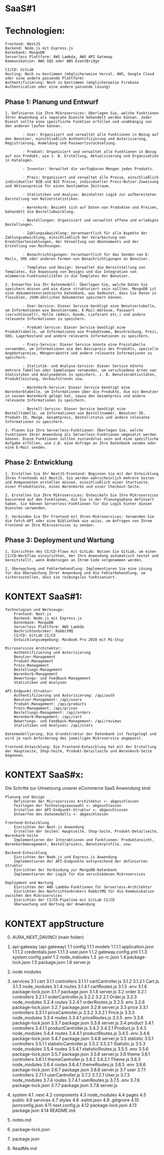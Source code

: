 # SaaS#1

# Technologien:

    Frontend: NextJS
    Backend: Node.js mit Express.js
    Datenbank: MongoDB
    Serverless Plattform: AWS Lambda, AWS API Gateway
    Kommunikation: AWS SQS oder AWS EventBridge
    
    CI/CD: GitLab
    Hosting: Noch zu bestimmen (möglicherweise Vercel, AWS, Google Cloud oder eine andere passende Plattform)
    Authentifizierung: Noch zu bestimmen (möglicherweise Firebase Authentication oder eine andere passende Lösung)

## Phase 1: Planung und Entwurf

    1. Definieren Sie Ihre Mikroservices: Überlegen Sie, welche Funktionen Ihrer Anwendung als separate Dienste behandelt werden können. Jeder Dienst sollte eine spezifische Funktion erfüllen und unabhängig von den anderen laufen können.

            - User: Organisiert und verwaltet alle Funktionen in Bezug auf den Benutzer, einschließlich Authentifizierung und Autorisierung, Registrierung, Anmeldung und Passwortzurücksetzung.

            - Produkt: Organisiert und verwaltet alle Funktionen in Bezug auf ein Produkt, wie z. B. Erstellung, Aktualisierung und Organisation in Katalogen.

            - Inventar: Verwaltet die verfügbaren Mengen jedes Produkts.

            - Preis: Organisiert und verwaltet alle Preise, einschließlich individueller B2B und B2C Preise, individueller Preis-Nutzer-Zuweisung und Aktionspreise für einen bestimmten Zeitraum.

            - Statistiken und Analyse: Beinhaltet Logik zur aufbereiteten Darstellung von Nutzerstatistiken.

            - Warenkorb: Bezieht sich auf Daten von Produkten und Preisen, behandelt die Bestellabwicklung.

            - Bestellungen: Organisiert und verwaltet offene und erledigte Bestellungen.

            - Zahlungsabwicklung: Verantwortlich für alle Aspekte der Zahlungsabwicklung, einschließlich der Verarbeitung von Kreditkartenzahlungen, der Verwaltung von Abonnements und der Erstellung von Rechnungen.

            - Benachrichtigungen: Verantwortlich für das Senden von E-Mails, SMS oder anderen Formen von Benachrichtigungen an Benutzer.

            - Templates und Design: Verwaltet die Bereitstellung von Templates, die Anpassung von Designs und die Integration von eCommerce-Funktionalitäten in die Templates der Benutzer.

    2. Entwerfen Sie Ihr Datenmodell: Überlegen Sie, welche Daten Sie speichern müssen und wie diese strukturiert sein sollten. MongoDB ist eine dokumentenorientierte Datenbank, was bedeutet, dass Sie Daten in flexiblen, JSON-ähnlichen Dokumenten speichern können.

            - User-Service: Dieser Service benötigt eine Benutzertabelle, um Informationen wie Benutzername, E-Mail-Adresse, Passwort (verschlüsselt), Rolle (Admin, Kunde, Lieferant etc.) und andere relevante Informationen zu speichern.

            - Produkt-Service: Dieser Service benötigt eine Produkttabelle, um Informationen wie Produktname, Beschreibung, Preis, SKU, Lagerbestand und andere relevante Informationen zu speichern.

            - Preis-Service: Dieser Service könnte eine Preistabelle verwenden, um Informationen wie den Basispreis des Produkts, spezielle Angebotspreise, Mengenrabatte und andere relevante Informationen zu speichern.

            - Statistik- und Analyse-Service: Dieser Service könnte mehrere Tabellen oder Sammlungen verwenden, um verschiedene Arten von Statistiken und Analysedaten zu speichern, z. B. Benutzeraktivitäten, Produktleistung, Verkaufstrends usw.

            - Warenkorb-Service: Dieser Service benötigt eine Warenkorbtabelle, um Informationen über die Produkte, die ein Benutzer in seinen Warenkorb gelegt hat, sowie den Gesamtpreis und andere relevante Informationen zu speichern.

            - Bestell-Service: Dieser Service benötigt eine Bestelltabelle, um Informationen wie Bestellnummer, Benutzer-ID, Produkt-ID, Menge, Gesamtpreis, Bestellstatus und andere relevante Informationen zu speichern.
            
    3. Planen Sie Ihre Serverless-Funktionen: Überlegen Sie, welche Funktionen Ihrer Anwendung als Serverless-Funktionen umgesetzt werden können. Diese Funktionen sollten zustandslos sein und eine spezifische Aufgabe erfüllen, wie z.B. eine Anfrage an Ihre Datenbank senden oder eine E-Mail senden.

## Phase 2: Entwicklung

    1. Erstellen Sie Ihr NextJS-Frontend: Beginnen Sie mit der Entwicklung Ihres Frontends mit NextJS. Sie werden wahrscheinlich mehrere Seiten und Komponenten erstellen müssen, einschließlich einer Startseite, einer Produktseite, eines Warenkorbs und einer Checkout-Seite.

    2. Erstellen Sie Ihre Mikroservices: Entwickeln Sie Ihre Mikroservices basierend auf den Funktionen, die Sie in der Planungsphase definiert haben. Sie können Serverless-Funktionen für die Logik hinter diesen Diensten verwenden.

    3. Verbinden Sie Ihr Frontend mit Ihren Mikroservices: Verwenden Sie die Fetch-API oder eine Bibliothek wie axios, um Anfragen von Ihrem Frontend an Ihre Mikroservices zu senden.

## Phase 3: Deployment und Wartung

    1. Einrichten des CI/CD-Flows mit GitLab: Nutzen Sie GitLab, um einen CI/CD-Workflow einzurichten, der Ihre Anwendung automatisch testet und bereitstellt, wenn Änderungen an Ihrem Code vorgenommen werden.

    2. Überwachung und Fehlerbehandlung: Implementieren Sie eine Lösung für die Überwachung Ihrer Anwendung und die Fehlerbehandlung, um sicherzustellen, dass sie reibungslos funktioniert.




# KONTEXT SaaS#1:

    Technologien und Werkzeuge:
        Frontend: Next.js
        Backend: Node.js mit Express.js
        Datenbank: MongoDB
        Serverless Plattform: AWS Lambda
        Nachrichtenbroker: RabbitMQ
        CI/CD: GitLab CI/CD
        Entwicklungsumgebung: MacBook Pro 2020 mit M1-Chip

    Microservices Architektur:
        Authentifizierung und Autorisierung
        Benutzer-Management
        Produkt-Management
        Preis-Management
        Bestellungs-Management
        Warenkorb-Management
        Bewertungs- und Feedback-Management
        Statistiken und Analysen

    API-Endpunkt-Struktur:
        Authentifizierung und Autorisierung: /api/auth
        Benutzer-Management: /api/users
        Produkt-Management: /api/products
        Preis-Management: /api/prices
        Bestellungs-Management: /api/orders
        Warenkorb-Management: /api/cart
        Bewertungs- und Feedback-Management: /api/reviews
        Statistiken und Analysen: /api/stats

    Datenmodellierung: Die Grundstruktur der Datenbank ist festgelegt und wird je nach Anforderung des jeweiligen Mikroservice angepasst.

    Frontend-Entwicklung: Die Frontend-Entwicklung hat mit der Erstellung der Hauptseite, Shop-Seite, Produkt-Detailseite und Warenkorb-Seite begonnen.

# KONTEXT SaaS#x:

Die Schritte zur Umsetzung unserer eCommerce SaaS Anwendung sind:

    Planung und Design
        Definieren der Microservices Architektur <- abgeschlossen
        Festlegen der Technologieauswahl <- abgeschlossen
        Erstellen der API-Endpunkt-Struktur <- abgeschlossen
        Entwerfen des Datenmodells <- abgeschlossen

    Frontend-Entwicklung
        Einrichten der Next.js Anwendung
        Erstellen der Seiten: Hauptseite, Shop-Seite, Produkt-Detailseite, Warenkorb-Seite
        Implementieren der Interaktionen und Funktionen: Produktansicht, Warenkorbmanagement, Bestellprozess, Benutzerprofile, usw.

    Backend-Entwicklung
        Einrichten der Node.js und Express.js Anwendung
        Implementieren der API-Endpunkte entsprechend der definierten Struktur
        Einrichten der Verbindung zur MongoDB-Datenbank
        Implementieren der Logik für die verschiedenen Mikroservices

    Deployment und Wartung
        Einrichten der AWS Lambda-Funktionen für Serverless-Architektur
        Einrichten des Nachrichtenbrokers RabbitMQ für die Kommunikation zwischen den Mikroservices
        Einrichten der CI/CD-Pipeline mit GitLab CI/CD
        Überwachung und Wartung der Anwendung


# KONTEXT appStructure

0.  AURA_NEXT_DAVINCI (main folder)
1.  api-gateway (api gateway)
    1.1 config
        1.1.1 models
            1.1.1.1 application.json
            1.1.1.2 credentials.json
            1.1.1.3 user.json
        1.1.2 gateway.config.yml
        1.1.3 system.config.yaml
    1.2 node_mdoules
    1.3 .yo-rc.json
    1.4 package-lock.json
    1.5 package.json
    1.6 server.js
2.  node modules
3. services
    3.1 cart
        3.1.1 controllers
            3.1.1.1 cartCantroller.js
        3.1.2
            3.1.2.1 Cart.js
        3.1.3 node_modules
        3.1.4 routes
            3.1.4.1 cartRoutes.js
        3.1.5 .env
        3.1.6 package-lock.json
        3.1.7 package.json
        3.1.8 server.js
    3.2 order
        3.2.1 controllers
            3.2.1.1 orderCantroller.js
        3.2.2
            3.2.2.1 Order.js
        3.2.3 node_modules
        3.2.4 routes
            3.2.4.1 orderRoutes.js
        3.2.5 .env
        3.2.6 package-lock.json
        3.2.7 package.json
        3.2.8 server.js
    3.3 price
        3.3.1 controllers
            3.3.1.1 priceCantroller.js
        3.3.2
            3.3.2.1 Price.js
        3.3.3 node_modules
        3.3.4 routes
            3.3.4.1 priceRoutes.js
        3.3.5 .env
        3.3.6 package-lock.json
        3.3.7 package.json
        3.3.8 server.js
    3.4 product
        3.4.1 controllers
            3.4.1.1 productCantroller.js
        3.4.2
            3.4.2.1 Product.js
        3.4.3 node_modules
        3.4.4 routes
            3.4.4.1 productRoutes.js
        3.4.5 .env
        3.4.6 package-lock.json
        3.4.7 package.json
        3.4.8 server.js
    3.5 statistic
        3.5.1 controllers
            3.5.1.1 statisticCantroller.js
        3.5.2
            3.5.2.1 Statistic.js
        3.5.3 node_modules
        3.5.4 routes
            3.5.4.1 statisticRoutes.js
        3.5.5 .env
        3.5.6 package-lock.json
        3.5.7 package.json
        3.5.8 server.js
    3.6 theme
        3.6.1 controllers
            3.6.1.1 themeCantroller.js
        3.6.2
            3.6.2.1 Theme.js
        3.6.3 node_modules
        3.6.4 routes
            3.6.4.1 themeRoutes.js
        3.6.5 .env
        3.6.6 package-lock.json
        3.6.7 package.json
        3.6.8 server.js
    3.7 user
        3.7.1 controllers
            3.7.1.1 userCantroller.js
        3.7.2
            3.7.2.1 User.js
        3.7.3 node_modules
        3.7.4 routes
            3.7.4.1 userRoutes.js
        3.7.5 .env
        3.7.6 package-lock.json
        3.7.7 package.json
        3.7.8 server.js

4. system
    4.1 .next
    4.2 components
    4.3 node_modules
    4.4 pages
    4.5 public
    4.6 services
    4.7 styles
    4.8 .eslint.json
    4.9 .gitignore
    4.10 jsonconfig.json
    4.11 next.config.js
    4.12 package-lock.json
    4.13 package.json
    4.14 README.md

5. notes.md
6. package-lock.json
7. package.json
8. ReadMe.md
